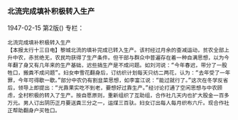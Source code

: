 ### 北流完成填补积极转入生产

1947-02-15
第2版()
专栏：

    北流完成填补积极转入生产
    【本报太行十三日电】黎城北流的填补完成已转入生产。该村经过月余的查减运动，贫农全部上升中农，赤贫绝无，农民均获得了生产条件。但干部与群众中普遍存在着一种自满思想，以为今年翻了身又有几年来的生产基础，迟些搞生产是不成问题。如刘河说：“今年春迟，带分了一股牲口，搬粪不成问题”。妇女申雪花翻身后，订纺织计划每天只纺二两花，认为：“去年受了一年罪，今年可得歇一歇。”部分中农仍有割韭菜思想，如李富江说：“能过就行了。”这次在冬学反省后，领导上即提出：“光靠果实吃不到老，要想好过靠生产。”经讨论打通了空闲思想与中农顾虑，全村积极的转入了生产。按自愿原则，重新组织了互助组，合作社几天内也扩大股金一百多万元。男人订出阴历正月要送粪三分之一，运煤三百驮。妇女订出每人每月织布六斤。现合作社正帮助翻身户买牲口。
